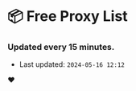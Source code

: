 # :package: Free Proxy List
### Updated every 15 minutes.

- Last updated: `2024-05-16 12:12`

:heart:
